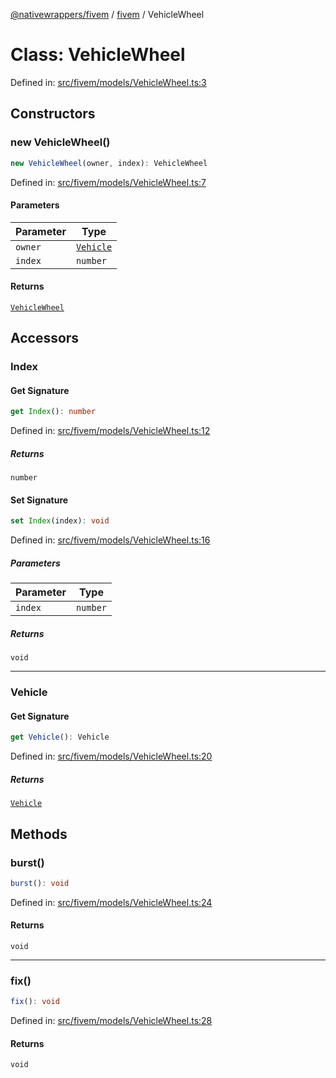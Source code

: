 [@nativewrappers/fivem](../../README.md) / [fivem](../README.md) / VehicleWheel

# Class: VehicleWheel

Defined in: [src/fivem/models/VehicleWheel.ts:3](https://github.com/nativewrappers/nativewrappers/blob/3a5a8937f4f56e42414bc65083bf196262ee500c/src/fivem/models/VehicleWheel.ts#L3)

## Constructors

### new VehicleWheel()

```ts
new VehicleWheel(owner, index): VehicleWheel
```

Defined in: [src/fivem/models/VehicleWheel.ts:7](https://github.com/nativewrappers/nativewrappers/blob/3a5a8937f4f56e42414bc65083bf196262ee500c/src/fivem/models/VehicleWheel.ts#L7)

#### Parameters

| Parameter | Type |
| ------ | ------ |
| `owner` | [`Vehicle`](Vehicle.md) |
| `index` | `number` |

#### Returns

[`VehicleWheel`](VehicleWheel.md)

## Accessors

### Index

#### Get Signature

```ts
get Index(): number
```

Defined in: [src/fivem/models/VehicleWheel.ts:12](https://github.com/nativewrappers/nativewrappers/blob/3a5a8937f4f56e42414bc65083bf196262ee500c/src/fivem/models/VehicleWheel.ts#L12)

##### Returns

`number`

#### Set Signature

```ts
set Index(index): void
```

Defined in: [src/fivem/models/VehicleWheel.ts:16](https://github.com/nativewrappers/nativewrappers/blob/3a5a8937f4f56e42414bc65083bf196262ee500c/src/fivem/models/VehicleWheel.ts#L16)

##### Parameters

| Parameter | Type |
| ------ | ------ |
| `index` | `number` |

##### Returns

`void`

***

### Vehicle

#### Get Signature

```ts
get Vehicle(): Vehicle
```

Defined in: [src/fivem/models/VehicleWheel.ts:20](https://github.com/nativewrappers/nativewrappers/blob/3a5a8937f4f56e42414bc65083bf196262ee500c/src/fivem/models/VehicleWheel.ts#L20)

##### Returns

[`Vehicle`](Vehicle.md)

## Methods

### burst()

```ts
burst(): void
```

Defined in: [src/fivem/models/VehicleWheel.ts:24](https://github.com/nativewrappers/nativewrappers/blob/3a5a8937f4f56e42414bc65083bf196262ee500c/src/fivem/models/VehicleWheel.ts#L24)

#### Returns

`void`

***

### fix()

```ts
fix(): void
```

Defined in: [src/fivem/models/VehicleWheel.ts:28](https://github.com/nativewrappers/nativewrappers/blob/3a5a8937f4f56e42414bc65083bf196262ee500c/src/fivem/models/VehicleWheel.ts#L28)

#### Returns

`void`
